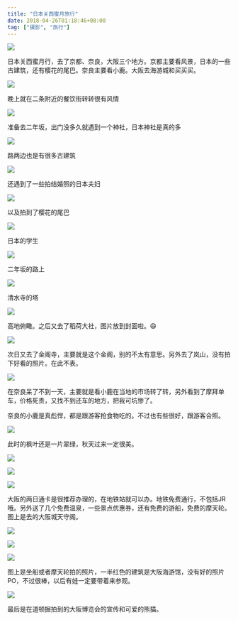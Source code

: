 ```yaml
---
title: "日本关西蜜月旅行"
date: 2018-04-26T01:18:46+08:00
tag: ["摄影", "旅行"]
---
```


![](/images/photo/japan/DSC06750.jpg)


<!--more-->

日本关西蜜月行，去了京都、奈良，大阪三个地方。京都主要看风景，日本的一些古建筑，还有樱花的尾巴。奈良主要看小鹿。大阪去海游城和买买买。


![](/images/photo/japan/DSC06197.jpg)

晚上就在二条附近的餐饮街转转很有风情

![](/images/photo/japan/DSC06253.jpg)

准备去二年坂，出门没多久就遇到一个神社，日本神社是真的多

![](/images/photo/japan/DSC06306.jpg)

路两边也是有很多古建筑

![](/images/photo/japan/DSC06336.jpg)

还遇到了一些拍结婚照的日本夫妇

![](/images/photo/japan/DSC06339.jpg)

以及拍到了樱花的尾巴

![](/images/photo/japan/DSC06342.jpg)

日本的学生

![](/images/photo/japan/DSC06364.jpg)

二年坂的路上

![](/images/photo/japan/DSC06375.jpg)

清水寺的塔

![](/images/photo/japan/DSC06492.jpg)

高地俯瞰。之后又去了稻荷大社，图片放到封面啦。😄

![](/images/photo/japan/DSC06888.jpg)

次日又去了金阁寺，主要就是这个金阁，别的不太有意思。另外去了岚山，没有拍下好看的照片。在此不表。

![](/images/photo/japan/DSC07077.jpg)

在奈良呆了不到一天，主要就是看小鹿在当地的市场转了转，另外看到了摩拜单车，价格死贵，又找不到还车的地方，把我可坑惨了。

奈良的小鹿是真彪悍，都是跟游客抢食物吃的。不过也有些很好，跟游客合照。

![](/images/photo/japan/DSC07237.jpg)

此时的枫叶还是一片翠绿，秋天过来一定很美。

![](/images/photo/japan/DSC07306.jpg)



![](/images/photo/japan/DSC07667.jpg)

![](/images/photo/japan/DSC07674.jpg)

大阪的两日通卡是很推荐办理的，在地铁站就可以办。地铁免费通行，不包括JR哦。另外送了几个免费温泉，一些景点优惠券，还有免费的游船，免费的摩天轮。图上是去的大阪城天守阁。

![](/images/photo/japan/DSC07587.jpg)


![](/images/photo/japan/DSC07591.jpg)

![](/images/photo/japan/DSC07636.jpg)


图上是坐船或者摩天轮拍的照片，一半红色的建筑是大阪海游馆，没有好的照片PO，不过很棒，以后有娃一定要带着来参观。


![](/images/photo/japan/DSC07700.jpg)

最后是在道顿掘拍到的大阪博览会的宣传和可爱的熊猫。
